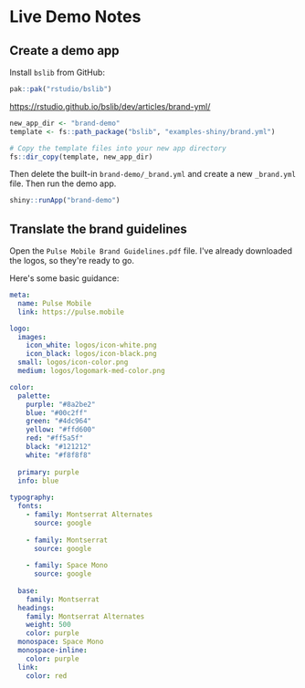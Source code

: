 # Live Demo Notes

## Create a demo app

Install `bslib` from GitHub:

```r
pak::pak("rstudio/bslib")
```

<https://rstudio.github.io/bslib/dev/articles/brand-yml/>

```r
new_app_dir <- "brand-demo"
template <- fs::path_package("bslib", "examples-shiny/brand.yml")

# Copy the template files into your new app directory
fs::dir_copy(template, new_app_dir)
```

Then delete the built-in `brand-demo/_brand.yml` and create a new `_brand.yml` file.
Then run the demo app.

```r
shiny::runApp("brand-demo")
```

## Translate the brand guidelines

Open the `Pulse Mobile Brand Guidelines.pdf` file.
I've already downloaded the logos, so they're ready to go.

Here's some basic guidance:

```yml
meta:
  name: Pulse Mobile
  link: https://pulse.mobile

logo:
  images:
    icon_white: logos/icon-white.png
    icon_black: logos/icon-black.png
  small: logos/icon-color.png
  medium: logos/logomark-med-color.png

color:
  palette:
    purple: "#8a2be2"
    blue: "#00c2ff"
    green: "#4dc964"
    yellow: "#ffd600"
    red: "#ff5a5f"
    black: "#121212"
    white: "#f8f8f8"
    
  primary: purple
  info: blue
  
typography:
  fonts:
    - family: Montserrat Alternates
      source: google
    
    - family: Montserrat
      source: google
      
    - family: Space Mono
      source: google
      
  base: 
    family: Montserrat
  headings: 
    family: Montserrat Alternates
    weight: 500
    color: purple
  monospace: Space Mono
  monospace-inline:
    color: purple
  link:
    color: red

```